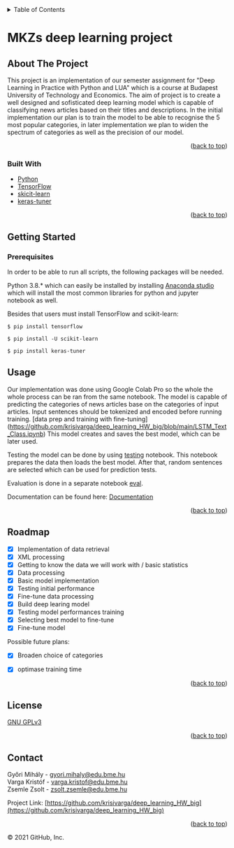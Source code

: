 <div id="top"></div>


<!-- TABLE OF CONTENTS -->

<details>

<summary>Table of Contents</summary>

<ol>

<li>

<a  href="#about-the-project">About The Project</a>

<ul>

<li><a  href="#built-with">Built With</a></li>

</ul>

</li>

<li>

<a  href="#getting-started">Getting Started</a>

<ul>

<li><a  href="#prerequisites">Prerequisites</a></li>



</ul>

</li>

<li><a  href="#usage">Usage</a></li>

<li><a  href="#roadmap">Roadmap</a></li>

<li><a  href="#contributing">Contributing</a></li>

<li><a  href="#license">License</a></li>

<li><a  href="#contact">Contact</a></li>

<li><a  href="#acknowledgments">Acknowledgments</a></li>

</ol>

</details>

# MKZs deep learning project
  
  

<!-- ABOUT THE PROJECT -->

## About The Project

  This project is an implementation of our semester assignment for "Deep Learning in Practice with Python and LUA" which is a course at Budapest University of Technology and Economics. The aim of  project is to create a well designed and sofisticated deep learning model which is capable of classifying news articles based on their titles and descriptions. In the initial implementation our plan is to train the model to be able to recognise the 5 most popular categories, in later implementation we plan to widen the spectrum of categories as well as the precision of our model. 

<p  align="right">(<a  href="#top">back to top</a>)</p>

  
  
  

### Built With
*  [Python](https://www.python.org/)
*  [TensorFlow](https://www.tensorflow.org/)
*  [skicit-learn](https://scikit-learn.org/stable/)
*  [keras-tuner](https://keras.io/keras_tuner/)


  

<p  align="right">(<a  href="#top">back to top</a>)</p>

  
  
  

<!-- GETTING STARTED -->

## Getting Started



  

### Prerequisites

  

In order to be able to run all scripts, the following packages will be needed.

Python 3.8.* which can easily be installed by installing [Anaconda studio](https://www.anaconda.com/products/individual) which will install the most common libraries for python and jupyter notebook as well.

Besides that users must install TensorFlow and scikit-learn:

```
$ pip install tensorflow
```
```
$ pip install -U scikit-learn
```
```
$ pip install keras-tuner
```

<!-- USAGE EXAMPLES -->

## Usage

Our implementation was done using Google Colab Pro so the whole the whole process can be ran from the same notebook. The model is capable of predicting the categories of news articles base on the categories of input articles. Input sentences should be tokenized and encoded before running training. [data prep and training with fine-tuning] (https://github.com/krisivarga/deep_learning_HW_big/blob/main/LSTM_Text_Class.ipynb) This model creates and saves the best model, which can be later used.

Testing the model can be done by using [testing]( https://github.com/krisivarga/deep_learning_HW_big/blob/main/LSTM_Text_Class_tester.ipynb) notebook. This notebook prepares the data then loads the best model. After that, random sentences are selected which can be used for prediction tests.

Evaluation is done in a separate notebook [eval]( https://github.com/krisivarga/deep_learning_HW_big/blob/main/LSTM_Text_Class_eval.ipynb).


Documentation can be found here: [Documentation]( https://github.com/krisivarga/deep_learning_HW_big/blob/main/documentation.docx) 


  

<p  align="right">(<a  href="#top">back to top</a>)</p>

  
  
  

<!-- ROADMAP -->

## Roadmap

  
-  [x] Implementation of data retrieval
-  [x] XML processing
-  [x] Getting to know the data we will work with / basic statistics
-  [x] Data processing
-  [x] Basic model implementation
-  [x] Testing initial performance
-  [x] Fine-tune data processing
-  [x] Build deep learing model
-  [x] Testing model performances
training
-  [x] Selecting best model to fine-tune
-  [x] Fine-tune model

 Possible future plans:
-  [x] Broaden choice of categories
-  [x] optimase training time
  
        

<p  align="right">(<a  href="#top">back to top</a>)</p>

  

  
  
  

<!-- LICENSE -->

## License
[GNU GPLv3](https://choosealicense.com/licenses/gpl-3.0/)
  



  

<p  align="right">(<a  href="#top">back to top</a>)</p>

  
  
  

<!-- CONTACT -->

## Contact

  

Győri Mihály - gyori.mihaly@edu.bme.hu <br  />
Varga Kristóf - varga.kristof@edu.bme.hu<br  />
Zsemle Zsolt - zsolt.zsemle@edu.bme.hu


  

Project Link: [https://github.com/krisivarga/deep_learning_HW_big](https://github.com/krisivarga/deep_learning_HW_big)

  

<p  align="right">(<a  href="#top">back to top</a>)</p>

 

  
  
  

<!-- MARKDOWN LINKS & IMAGES -->

© 2021 GitHub, Inc.
